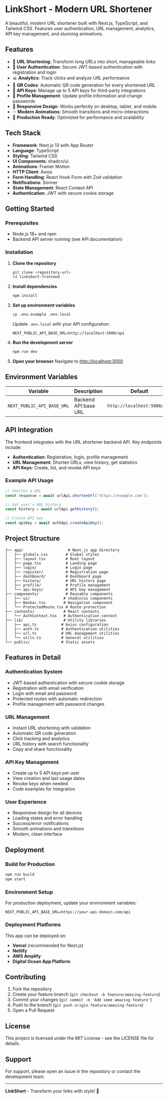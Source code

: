# LinkShort - Modern URL Shortener

A beautiful, modern URL shortener built with Next.js, TypeScript, and Tailwind CSS. Features user authentication, URL management, analytics, API key management, and stunning animations.

## Features

- 🔗 **URL Shortening**: Transform long URLs into short, manageable links
- 🔐 **User Authentication**: Secure JWT-based authentication with registration and login
- 📊 **Analytics**: Track clicks and analyze URL performance
- 🎨 **QR Codes**: Automatic QR code generation for every shortened URL
- 🔑 **API Keys**: Manage up to 5 API keys for third-party integrations
- 👤 **Profile Management**: Update profile information and change passwords
- 📱 **Responsive Design**: Works perfectly on desktop, tablet, and mobile
- ✨ **Modern Animations**: Smooth transitions and micro-interactions
- 🎯 **Production Ready**: Optimized for performance and scalability

## Tech Stack

- **Framework**: Next.js 13 with App Router
- **Language**: TypeScript
- **Styling**: Tailwind CSS
- **UI Components**: shadcn/ui
- **Animations**: Framer Motion
- **HTTP Client**: Axios
- **Form Handling**: React Hook Form with Zod validation
- **Notifications**: Sonner
- **State Management**: React Context API
- **Authentication**: JWT with secure cookie storage

## Getting Started

### Prerequisites

- Node.js 18+ and npm
- Backend API server running (see API documentation)

### Installation

1. **Clone the repository**
   ```bash
   git clone <repository-url>
   cd linkshort-frontend
   ```

2. **Install dependencies**
   ```bash
   npm install
   ```

3. **Set up environment variables**
   ```bash
   cp .env.example .env.local
   ```
   
   Update `.env.local` with your API configuration:
   ```env
   NEXT_PUBLIC_API_BASE_URL=http://localhost:5000/api
   ```

4. **Run the development server**
   ```bash
   npm run dev
   ```

5. **Open your browser**
   Navigate to [http://localhost:3000](http://localhost:3000)

## Environment Variables

| Variable | Description | Default |
|----------|-------------|---------|
| `NEXT_PUBLIC_API_BASE_URL` | Backend API base URL | `http://localhost:5000/api` |

## API Integration

The frontend integrates with the URL shortener backend API. Key endpoints include:

- **Authentication**: Registration, login, profile management
- **URL Management**: Shorten URLs, view history, get statistics
- **API Keys**: Create, list, and revoke API keys

### Example API Usage

```javascript
// Shorten a URL
const response = await urlApi.shortenUrl('https://example.com');

// Get user's URL history
const history = await urlApi.getHistory();

// Create API key
const apiKey = await authApi.createApiKey();
```

## Project Structure

```
├── app/                    # Next.js app directory
│   ├── globals.css        # Global styles
│   ├── layout.tsx         # Root layout
│   ├── page.tsx           # Landing page
│   ├── login/             # Login page
│   ├── register/          # Registration page
│   ├── dashboard/         # Dashboard page
│   ├── history/           # URL history page
│   ├── profile/           # Profile management
│   └── api-keys/          # API key management
├── components/            # Reusable components
│   ├── ui/               # shadcn/ui components
│   ├── Navbar.tsx        # Navigation component
│   └── ProtectedRoute.tsx # Route protection
├── contexts/             # React contexts
│   └── AuthContext.tsx   # Authentication context
├── lib/                  # Utility libraries
│   ├── api.ts           # Axios configuration
│   ├── auth.ts          # Authentication utilities
│   ├── url.ts           # URL management utilities
│   └── utils.ts         # General utilities
└── public/              # Static assets
```

## Features in Detail

### Authentication System
- JWT-based authentication with secure cookie storage
- Registration with email verification
- Login with email and password
- Protected routes with automatic redirection
- Profile management with password changes

### URL Management
- Instant URL shortening with validation
- Automatic QR code generation
- Click tracking and analytics
- URL history with search functionality
- Copy and share functionality

### API Key Management
- Create up to 5 API keys per user
- View creation and last usage dates
- Revoke keys when needed
- Code examples for integration

### User Experience
- Responsive design for all devices
- Loading states and error handling
- Success/error notifications
- Smooth animations and transitions
- Modern, clean interface

## Deployment

### Build for Production

```bash
npm run build
npm start
```

### Environment Setup

For production deployment, update your environment variables:

```env
NEXT_PUBLIC_API_BASE_URL=https://your-api-domain.com/api
```

### Deployment Platforms

This app can be deployed on:
- **Vercel** (recommended for Next.js)
- **Netlify**
- **AWS Amplify**
- **Digital Ocean App Platform**

## Contributing

1. Fork the repository
2. Create your feature branch (`git checkout -b feature/amazing-feature`)
3. Commit your changes (`git commit -m 'Add some amazing feature'`)
4. Push to the branch (`git push origin feature/amazing-feature`)
5. Open a Pull Request

## License

This project is licensed under the MIT License - see the LICENSE file for details.

## Support

For support, please open an issue in the repository or contact the development team.

---

**LinkShort** - Transform your links with style! 🚀